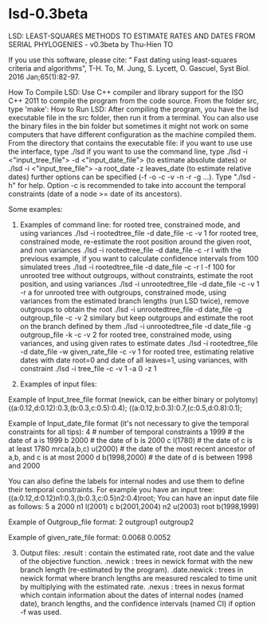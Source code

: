 # lsd-0.3beta
LSD: LEAST-SQUARES METHODS TO ESTIMATE RATES AND DATES FROM SERIAL PHYLOGENIES - v0.3beta by Thu-Hien TO

If you use this software, please cite: “ Fast dating using least-squares criteria and algorithms”, T-H. To, M. Jung, S. Lycett, O. Gascuel, Syst Biol. 2016 Jan;65(1):82-97.


How To Compile LSD:
     Use C++ compiler and library support for the ISO C++ 2011 to compile the program from the code source. From the folder src, type 'make':
How to Run LSD:
	After compiling the program, you have the lsd executable file in the src folder, then run it from a terminal. You can also use the binary files in the bin folder but sometimes it might not work on some computers that have different configuration as the machine compiled them. From the directory that contains the executable file:
		if you want to use use the interface, type ./lsd
		if you want to use the command line, type ./lsd -i <"input_tree_file"> -d <"input_date_file"> (to estimate absolute dates)
		                                       or ./lsd -i <"input_tree_file"> -a root_date -z leaves_date (to estimate relative dates)
			further options can be specified (-f -o -c -v -n -r -g ...). Type "./lsd -h" for help. Option -c is recommended to take into account the temporal constraints (date of a node >= date of its ancestors).

Some examples:

1) Examples of command line:
for rooted tree, constrained mode, and using variances
./lsd -i rootedtree_file -d date_file -c -v 1
for rooted tree, constrained mode, re-estimate the root position around the given root, and non variances
./lsd -i rootedtree_file -d date_file -c -r l
with the previous example, if you want to calculate confidence intervals from 100 simulated trees
./lsd -i rootedtree_file -d date_file -c -r l -f 100
for unrooted tree without outgroups, without constraints, estimate the root position, and using variances
./lsd -i unrootedtree_file -d date_file -c -v 1 -r a
for unrooted tree with outgroups, constrained mode, using variances from the estimated branch lengths (run LSD twice), remove outgroups to obtain the root
./lsd -i unrootedtree_file -d date_file -g outgroup_file -c -v 2
similary but keep outgroups and estimate the root on the branch defined by them
./lsd -i unrootedtree_file -d date_file -g outgroup_file -k -c -v 2
for rooted tree, constrained mode, using variances, and using given rates to estimate dates
./lsd -i rootedtree_file -d date_file -w given_rate_file -c -v 1
for rooted tree, estimating relative dates with date root=0 and date of all leaves=1, using variances, with constraint
./lsd -i tree_file -c -v 1 -a 0 -z 1


2) Examples of input files:

Example of Input_tree_file format (newick, can be either binary or polytomy)
((a:0.12,d:0.12):0.3,(b:0.3,c:0.5):0.4);
((a:0.12,b:0.3):0.7,(c:0.5,d:0.8):0.1);

Example of Input_date_file format (it's not necessary to give the temporal constraints for all tips):
  4                     # number of temporal constraints
  a 1999                # the date of a is 1999
  b 2000                # the date of b is 2000
  c l(1780)             # the date of c is at least 1780
  mrca(a,b,c) u(2000)   # the date of the most recent ancestor of a,b, and c is at most 2000
  d b(1998,2000)        # the date of d is between 1998 and 2000

You can also define the labels for internal nodes and use them to define their temporal constraints.
For example you have an input tree: ((a:0.12,d:0.12)n1:0.3,(b:0.3,c:0.5)n2:0.4)root;
You can have an input date file as follows:
  5
  a 2000
  n1 l(2001)
  c b(2001,2004)
  n2 u(2003)
  root b(1998,1999)

Example of Outgroup_file format:
	2
	outgroup1
	outgroup2

Example of given_rate_file format:
	0.0068
	0.0052

3) Output files: 
.result : contain the estimated rate, root date and the value of the objective function.
.newick : trees in newick format with the new branch length (re-estimated by the program).
.date.newick : trees in newick format where branch lengths are measured rescaled to time unit by multiplying with the estimated rate. 
.nexus : trees in nexus format which contain information about the dates of internal nodes (named date), branch lengths, and the confidence intervals (named CI) if option -f was used.
